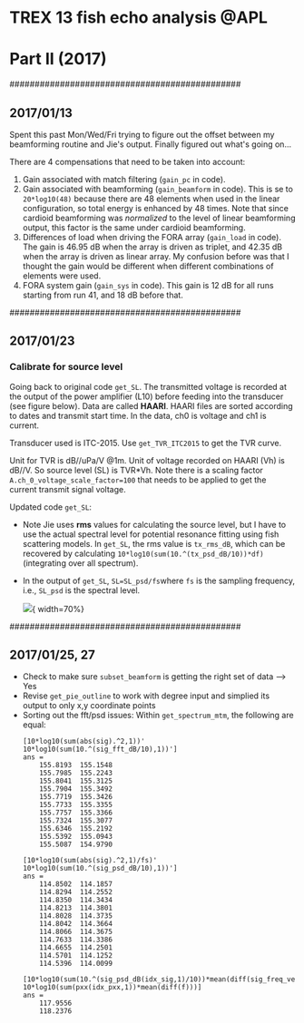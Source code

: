 # TREX 13 fish echo analysis @APL
# Part II (2017)

##############################################
## 2017/01/13
Spent this past Mon/Wed/Fri trying to figure out the offset between my beamforming routine and Jie's output. Finally figured out what's going on...

There are 4 compensations that need to be taken into account:

1. Gain associated with match filtering (`gain_pc` in code).
2. Gain associated with beamforming (`gain_beamform` in code). This is se to `20*log10(48)` because there are 48 elements when used in the linear configuration, so total energy is enhanced by 48 times. Note that since cardioid beamforming was _normalized_ to the level of linear beamforming output, this factor is the same under cardioid beamforming.
3. Differences of load when driving the FORA array (`gain_load` in code). The gain is 46.95 dB when the array is driven as triplet, and 42.35 dB when the array is driven as linear array. My confusion before was that I thought the gain would be different when different combinations of elements were used.
4. FORA system gain (`gain_sys` in code). This gain is 12 dB for all runs starting from run 41, and 18 dB before that.


##############################################
## 2017/01/23
### Calibrate for source level
Going back to original code `get_SL`. The transmitted voltage is recorded at the output of the power amplifier (L10) before feeding into the transducer (see figure below). Data are called **HAARI**. HAARI files are sorted according to dates and transmit start time. In the data, ch0 is voltage and ch1 is current.

Transducer used is ITC-2015. Use `get_TVR_ITC2015` to get the TVR curve.

Unit for TVR is dB//uPa/V @1m. Unit of voltage recorded on HAARI (Vh) is dB//V. So source level (SL) is TVR*Vh. Note there is a scaling factor `A.ch_0_voltage_scale_factor=100` that needs to be applied to get the current transmit signal voltage.

Updated code `get_SL`:

* Note Jie uses **rms** values for calculating the source level, but I have to use the actual spectral level for potential resonance fitting using fish scattering models. In `get_SL`, the rms value is `tx_rms_dB`, which can be recovered by calculating `10*log10(sum(10.^(tx_psd_dB/10))*df)` (integrating over all spectrum).
* In the output of `get_SL`, `SL=SL_psd/fs`where `fs` is the sampling frequency, i.e., `SL_psd` is the spectral level.

	![](../Documents/Jie_cal_notes_sub.jpg){ width=70%}


##############################################
## 2017/01/25, 27
* Check to make sure `subset_beamform` is getting the right set of data --> Yes
* Revise `get_pie_outline` to work with degree input and simplied its output to only x,y coordinate points
* Sorting out the fft/psd issues:
	Within `get_spectrum_mtm`, the following are equal:
	```
	[10*log10(sum(abs(sig).^2,1))' 10*log10(sum(10.^(sig_fft_dB/10),1))']
	ans =
		155.8193  155.1548
		155.7985  155.2243
		155.8041  155.3125
		155.7904  155.3492
		155.7719  155.3426
		155.7733  155.3355
		155.7757  155.3366
		155.7324  155.3077
		155.6346  155.2192
		155.5392  155.0943
		155.5087  154.9790

	[10*log10(sum(abs(sig).^2,1)/fs)' 10*log10(sum(10.^(sig_psd_dB/10),1))']
	ans =
		114.8502  114.1857
		114.8294  114.2552
		114.8350  114.3434
		114.8213  114.3801
		114.8028  114.3735
		114.8042  114.3664
		114.8066  114.3675
		114.7633  114.3386
		114.6655  114.2501
		114.5701  114.1252
		114.5396  114.0099

	[10*log10(sum(10.^(sig_psd_dB(idx_sig,1)/10))*mean(diff(sig_freq_vec)));...
	10*log10(sum(pxx(idx_pxx,1))*mean(diff(f)))]
	ans =
		117.9556
		118.2376
	```



